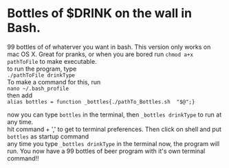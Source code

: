 # Bottles of $DRINK on the wall in Bash.
99 bottles of of whaterver you want in bash. This version only works on mac OS X. Great for pranks, or when you are bored 
run `chmod a+x pathToFile` to make executable.  
to run the program, type  
`./pathToFile drinkType`  
To make a command for this, run  
`nano ~/.bash_profile`  
then add  
`alias bottles = function _bottles{./pathTo_Bottles.sh  "$@";}`      

now you can type `bottles` in the terminal, then `_bottles drinkType` to run at any time.  
hit command + ',' to get to terminal preferences. Then click on shell and put `bottles` as startup command  
any time you type `_bottles drinkType` in the terminal now, the program will run. You now have a 99 bottles of beer program with it's own terminal command!!  
